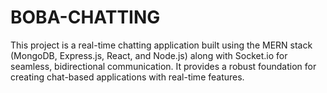 # BOBA-CHATTING
This project is a real-time chatting application built using the MERN stack (MongoDB, Express.js, React, and Node.js) along with Socket.io for seamless, bidirectional communication. It provides a robust foundation for creating chat-based applications with real-time features.
